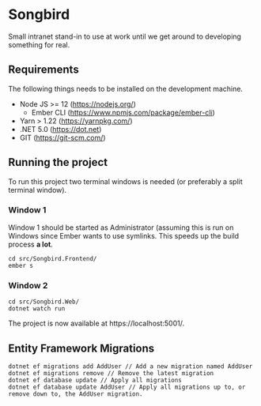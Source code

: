 # Songbird

Small intranet stand-in to use at work until we get around to developing something for real.

## Requirements

The following things needs to be installed on the development machine.

* Node JS >= 12 (https://nodejs.org/)
    * Ember CLI (https://www.npmjs.com/package/ember-cli)
* Yarn > 1.22 (https://yarnpkg.com/)
* .NET 5.0 (https://dot.net)
* GIT (https://git-scm.com/)

## Running the project

To run this project two terminal windows is needed (or preferably a split terminal window).

### Window 1

Window 1 should be started as Administrator (assuming this is run on Windows since Ember
wants to use symlinks. This speeds up the build process **a lot**.

```
cd src/Songbird.Frontend/
ember s
```

### Window 2

```
cd src/Songbird.Web/
dotnet watch run
```

The project is now available at https://localhost:5001/.

## Entity Framework Migrations

```
dotnet ef migrations add AddUser // Add a new migration named AddUser
dotnet ef migrations remove // Remove the latest migration
dotnet ef database update // Apply all migrations
dotnet ef database update AddUser // Apply all migrations up to, or remove down to, the AddUser migration.
```
